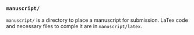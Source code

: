 ### `manuscript/`
`manuscript/` is a directory to place a manuscript for submission. LaTex code and necessary files to comple it are in `manuscript/latex`.